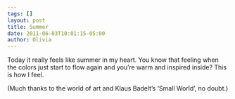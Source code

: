 ```yaml
---
tags: []
layout: post
title: Summer
date: 2011-06-03T10:01:15-05:00
author: Olivia
---
```


Today it really feels like summer in my heart. You know that feeling when the colors just start to flow again and you’re warm and inspired inside? This is how I feel.

(Much thanks to the world of art and Klaus Badelt’s ‘Small World’, no doubt.)
